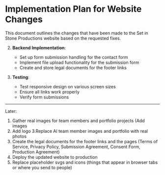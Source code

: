 # Implementation Plan for Website Changes

This document outlines the changes that have been made to the Set in Stone Productions website based on the requested fixes.


2. **Backend Implementation**:
   - Set up form submission handling for the contact form
   - Implement file upload functionality for the submission form
   - Create and store legal documents for the footer links

3. **Testing**:
   - Test responsive design on various screen sizes
   - Ensure all links work properly
   - Verify form submissions



------
Later:  
1. Gather real images for team members and portfolio projects (Add images
2. Add logo
3.Replace AI team member images and portfolio with real photos
4. Create the legal documents for the footer links and the pages (Terms of Service, Privacy Policy, Submission Agreement, Consent Form, Production Agreement)
5. Deploy the updated website to production
6. Replace placeholder svgs and icons (things that appear in browser tabs or where you send to people) 
